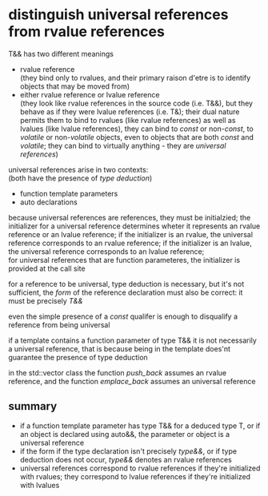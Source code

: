 distinguish universal references from rvalue references
=======================================================

T&& has two different meanings
- rvalue reference  
  (they bind only to rvalues, and their primary raison d'etre
   is to identify objects that may be moved from)
- either rvalue reference or lvalue reference  
  (they look like rvalue references in the source code (i.e. T&&),
   but they behave as if they were lvalue references (i.e. T&);
   their dual nature permits them to bind to rvalues (like rvalue
   references) as well as lvalues (like lvalue references),
   they can bind to *const* or non-*const*, to *volatile* or
   non-*volatile* objects, even to objects that are both *const*
   and *volatile*; they can bind to virtually anything - they are 
   *universal references*)

universal references arise in two contexts:  
(both have the presence of *type deduction*)
- function template parameters
- auto declarations

because universal references are references, they must be initialzied;
the initializer for a universal reference determines wheter it 
represents an rvalue reference or an lvalue reference; if the 
initializer is an rvalue, the universal reference corresponds to an 
rvalue reference; if the initializer is an lvalue, the universal
reference corresponds to an lvalue reference;  
for universal references that are function parameteres, the 
initializer is provided at the call site 

for a reference to be universal, type deduction is necessary, but
it's not sufficient, the *form* of the reference declaration must
also be correct: it must be precisely *T&&*

even the simple presence of a *const* qualifer is enough to 
disqualify a reference from being universal

if a template contains a function parameter of type T&& it is not
necessarily a universal reference, that is because being in the
template does'nt guarantee the presence of type deduction

in the std::vector class the function *push_back* assumes an rvalue
reference, and the function *emplace_back* assumes an universal 
reference


summary
-------

- if a function template parameter has type T&& for a deduced type T,
  or if an object is declared using auto&&, the parameter or object
  is a universal reference
- if the form if the type declaration isn't precisely *type&&*, 
  or if type deduction does not occur, *type&&* denotes an rvalue 
  references
- universal references correspond to rvalue references if they're
  initialized with rvalues; they correspond to lvalue references 
  if they're initialized with lvalues
